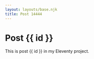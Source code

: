 ```yaml
---
layout: layouts/base.njk
title: Post 14444
---
```


# Post {{ id }}

This is post {{ id }} in my Eleventy project.
